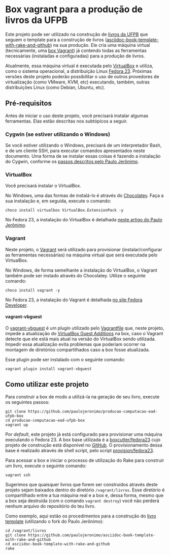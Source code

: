 # Box vagrant para a produção de livros da UFPB

Este projeto pode ser utilizado na construção de [livros da UFPB](https://github.com/ufpb-computacao) que seguem o template para a construção de livros ([asciidoc-book-template-with-rake-and-github][livro-template]) na sua produção. Ele cria uma máquina virtual (tecnicamente, uma [box Vagrant](https://www.vagrantup.com/docs/boxes.html)) já contendo todas as ferramentas necessárias (instaladas e configuradas) para a produção de livros.

Atualmente, essa máquina virtual é executada pelo [VirtualBox][VirtualBox] e utiliza, como o sistema operacional, a distribuição Linux [Fedora 23][Fedora23]. Próximas versões deste projeto poderão possibilitar o uso de outros provedores de virtualização (como VMware, KVM, etc) executando, também, outras distribuições Linux (como Debian, Ubuntu, etc).

## Pré-requisitos

Antes de iniciar o uso deste projeto, você precisará instalar algumas ferramentas. Elas estão descritas nos subtópicos a seguir.

### Cygwin (se estiver utilizando o Windows)

Se você estiver utilizando o Windows, precisará de um interpretador Bash, e de um cliente SSH, para executar comandos apresentados neste documento. Uma forma de se instalar essas coisas é fazendo a instalação do Cygwin, conforme os [passos descritos pelo Paulo Jerônimo](seguinte://github.com/paulojeronimo/dicas-windows/blob/master/instalacao-cygwin.asciidoc).

### VirtualBox

Você precisará instalar o VirtualBox.

No Windows, uma das formas de instalá-lo é através do [Chocolatey](https://chocolatey.org/). Faça a sua instalação e, em seguida, execute o comando: 

    choco install virtualbox VirtualBox.ExtensionPack -y

No Fedora 23, a instalação do VirtualBox é detalhada [neste artigo do Paulo Jerônimo](https://github.com/paulojeronimo/dicas-linux/blob/master/instalacao-virtualbox.asciidoc).

### Vagrant

Neste projeto, o [Vagrant](https://vagrantup.com) será utilizado para provisionar (instalar/configurar as ferramentas necessárias) na máquina virtual que será executada pelo VirtualBox.

No Windows, de forma semelhante a instalação do VirtualBox, o Vagrant também pode ser instado através do Chocolatey. Utilize o seguinte comando:

    choco install vagrant -y

No Fedora 23, a instalação do Vagrant é detalhada [no site Fedora Developer](https://developer.fedoraproject.org/tools/vagrant/about.html).

#### vagrant-vbguest

O [vagrant-vbguest](https://github.com/dotless-de/vagrant-vbguest) é um plugin utilizado pelo [Vagrantfile](Vagrantfile) que, neste projeto, impede a atualização do [VirtualBox Guest Additions](https://www.virtualbox.org/manual/ch04.html) na box, caso o Vagrant detecte que ele está mais atual na versão do VirtualBox sendo utilizada. Impedir essa atualização evita problemas que poderiam ocorrer na montagem de diretórios compartilhados caso a box fosse atualizada.

Esse plugin pode ser instalado com o seguinte comando:

    vagrant plugin install vagrant-vbguest

## Como utilizar este projeto

Para construir a box de modo a utilizá-la na geração de seu livro, execute os seguintes passos:

    git clone https://github.com/paulojeronimo/producao-computacao-ead-ufpb-box
    cd producao-computacao-ead-ufpb-box
    vagrant up

Por _default_, este projeto já está configurado para provisionar uma máquina executando o Fedora 23. A box base utilizada é a [boxcutter/fedora23](https://atlas.hashicorp.com/boxcutter/boxes/fedora23) cujo projeto de construção está disponível no [GitHub](https://github.com/boxcutter/fedora). O provisionamento dessa base é realizado através de shell script, pelo script [provision/fedora23](provision/fedora23).

Para acessar a box e iniciar o processo de utilização do Rake para construir um livro, execute o seguinte comando:

    vagrant ssh

Sugerimos que quaisquer livros que forem ser construídos através deste projeto sejam baixados dentro do diretório `/vagrant/livros`. Esse diretório é compartilhado entre a tua máquina real e a box e, dessa forma, mesmo que a box seja destruída (com o comando `vagrant destroy`) você não perderá nenhum arquivo do repositório do teu livro.

Como exemplo, aqui estão os procedimentos para a construção do [livro template][livro-template] (utilizando o fork do Paulo Jerônimo):

    cd /vagrant/livros
    git clone https://github.com/paulojeronimo/asciidoc-book-template-with-rake-and-github
    cd asciidoc-book-template-with-rake-and-github
    rake

[livro-template]: https://github.com/ufpb-computacao/asciidoc-book-template-with-rake-and-github
[VirtualBox]: https://virtualbox.org
[Fedora23]: https://getfedora.org

